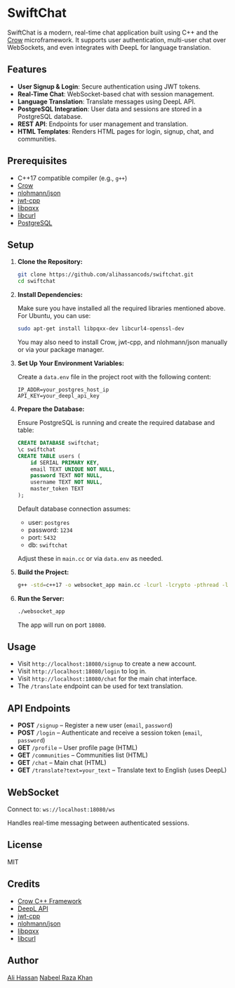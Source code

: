 # SwiftChat

SwiftChat is a modern, real-time chat application built using C++ and the [Crow](https://github.com/CrowCpp/crow) microframework. It supports user authentication, multi-user chat over WebSockets, and even integrates with DeepL for language translation.

## Features

- **User Signup & Login**: Secure authentication using JWT tokens.
- **Real-Time Chat**: WebSocket-based chat with session management.
- **Language Translation**: Translate messages using DeepL API.
- **PostgreSQL Integration**: User data and sessions are stored in a PostgreSQL database.
- **REST API**: Endpoints for user management and translation.
- **HTML Templates**: Renders HTML pages for login, signup, chat, and communities.

## Prerequisites

- C++17 compatible compiler (e.g., `g++`)
- [Crow](https://github.com/CrowCpp/crow)
- [nlohmann/json](https://github.com/nlohmann/json)
- [jwt-cpp](https://github.com/Thalhammer/jwt-cpp)
- [libpqxx](https://github.com/jtv/libpqxx)
- [libcurl](https://curl.se/libcurl/)
- [PostgreSQL](https://www.postgresql.org/)

## Setup

1. **Clone the Repository:**

    ```sh
    git clone https://github.com/alihassancods/swiftchat.git
    cd swiftchat
    ```

2. **Install Dependencies:**

    Make sure you have installed all the required libraries mentioned above. For Ubuntu, you can use:

    ```sh
    sudo apt-get install libpqxx-dev libcurl4-openssl-dev
    ```

    You may also need to install Crow, jwt-cpp, and nlohmann/json manually or via your package manager.

3. **Set Up Your Environment Variables:**

    Create a `data.env` file in the project root with the following content:

    ```
    IP_ADDR=your_postgres_host_ip
    API_KEY=your_deepl_api_key
    ```

4. **Prepare the Database:**

    Ensure PostgreSQL is running and create the required database and table:

    ```sql
    CREATE DATABASE swiftchat;
    \c swiftchat
    CREATE TABLE users (
        id SERIAL PRIMARY KEY,
        email TEXT UNIQUE NOT NULL,
        password TEXT NOT NULL,
        username TEXT NOT NULL,
        master_token TEXT
    );
    ```

    Default database connection assumes:
    - user: `postgres`
    - password: `1234`
    - port: `5432`
    - db: `swiftchat`

    Adjust these in `main.cc` or via `data.env` as needed.

5. **Build the Project:**

    ```sh
    g++ -std=c++17 -o websocket_app main.cc -lcurl -lcrypto -pthread -lpqxx
    ```

6. **Run the Server:**

    ```sh
    ./websocket_app
    ```

    The app will run on port `18080`.

## Usage

- Visit `http://localhost:18080/signup` to create a new account.
- Visit `http://localhost:18080/login` to log in.
- Visit `http://localhost:18080/chat` for the main chat interface.
- The `/translate` endpoint can be used for text translation.

## API Endpoints

- **POST** `/signup` – Register a new user (`email`, `password`)
- **POST** `/login` – Authenticate and receive a session token (`email`, `password`)
- **GET** `/profile` – User profile page (HTML)
- **GET** `/communities` – Communities list (HTML)
- **GET** `/chat` – Main chat (HTML)
- **GET** `/translate?text=your_text` – Translate text to English (uses DeepL)

## WebSocket

Connect to: `ws://localhost:18080/ws`

Handles real-time messaging between authenticated sessions.

## License

MIT

## Credits

- [Crow C++ Framework](https://github.com/CrowCpp/crow)
- [DeepL API](https://www.deepl.com/docs-api)
- [jwt-cpp](https://github.com/Thalhammer/jwt-cpp)
- [nlohmann/json](https://github.com/nlohmann/json)
- [libpqxx](https://github.com/jtv/libpqxx)
- [libcurl](https://curl.se/libcurl/)

## Author

[Ali Hassan](https://github.com/alihassancods)
[Nabeel Raza Khan](https://github.com/nabeelrkb)

